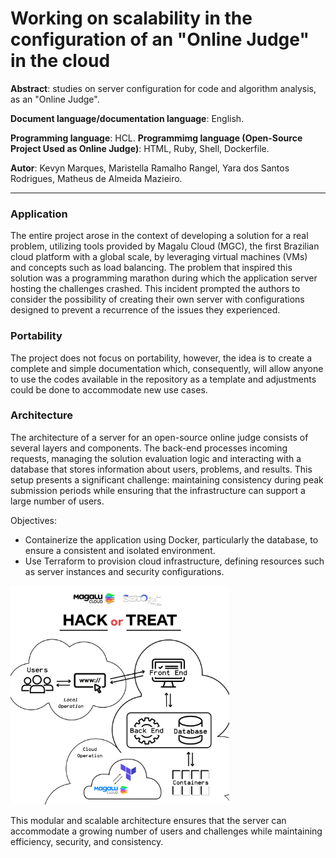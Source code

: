 
# Working on scalability in the configuration of an "Online Judge" in the cloud

**Abstract**: studies on server configuration for code and algorithm analysis, as an "Online Judge". 

**Document language/documentation language**: English.

**Programming language**: HCL.
**Programmimg language (Open-Source Project Used as Online Judge)**: HTML, Ruby, Shell, Dockerfile.

**Autor**: Kevyn Marques, Maristella Ramalho Rangel, Yara dos Santos Rodrigues, Matheus de Almeida Mazieiro.

---

### Application

The entire project arose in the context of developing a solution for a real problem, utilizing tools provided by Magalu Cloud (MGC), the first Brazilian cloud platform with a global scale, by leveraging virtual machines (VMs) and concepts such as load balancing.
The problem that inspired this solution was a programming marathon during which the application server hosting the challenges crashed. This incident prompted the authors to consider the possibility of creating their own server with configurations designed to prevent a recurrence of the issues they experienced.

### Portability

The project does not focus on portability, however, the idea is to create a complete and simple documentation which, consequently, will allow anyone to use the codes available in the repository as a template and adjustments could be done to accommodate new use cases.

### Architecture

The architecture of a server for an open-source online judge consists of several layers and components. The back-end processes incoming requests, managing the solution evaluation logic and interacting with a database that stores information about users, problems, and results. This setup presents a significant challenge: maintaining consistency during peak submission periods while ensuring that the infrastructure can support a large number of users.

Objectives:
- Containerize the application using Docker, particularly the database, to ensure a consistent and isolated environment.
- Use Terraform to provision cloud infrastructure, defining resources such as server instances and security configurations.

<img src="operation_scheme.png" alt="scheme" width="350" height="350">

This modular and scalable architecture ensures that the server can accommodate a growing number of users and challenges while maintaining efficiency, security, and consistency.
